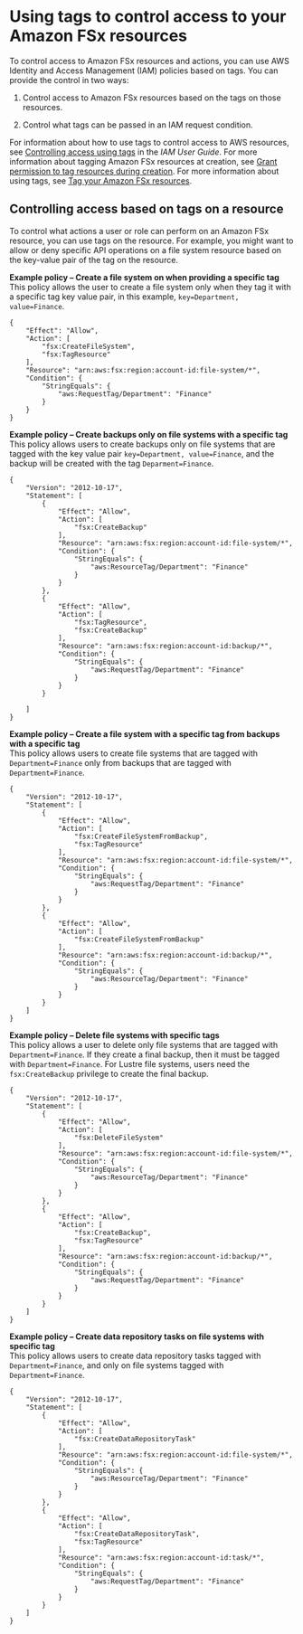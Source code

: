 # Using tags to control access to your Amazon FSx resources<a name="restrict-fsx-access-tags"></a>

To control access to Amazon FSx resources and actions, you can use AWS Identity and Access Management \(IAM\) policies based on tags\. You can provide the control in two ways:

1. Control access to Amazon FSx resources based on the tags on those resources\.

1. Control what tags can be passed in an IAM request condition\.

For information about how to use tags to control access to AWS resources, see [Controlling access using tags](https://docs.aws.amazon.com/IAM/latest/UserGuide/access_tags.html) in the *IAM User Guide*\. For more information about tagging Amazon FSx resources at creation, see [Grant permission to tag resources during creation](supported-iam-actions-tagging.md)\. For more information about using tags, see [Tag your Amazon FSx resources](tag-resources.md)\.

## Controlling access based on tags on a resource<a name="resource-tag-control"></a>

To control what actions a user or role can perform on an Amazon FSx resource, you can use tags on the resource\. For example, you might want to allow or deny specific API operations on a file system resource based on the key\-value pair of the tag on the resource\.

**Example policy – Create a file system on when providing a specific tag**  
This policy allows the user to create a file system only when they tag it with a specific tag key value pair, in this example, `key=Department, value=Finance`\.  

```
{
    "Effect": "Allow",
    "Action": [
        "fsx:CreateFileSystem",
        "fsx:TagResource"
    ],
    "Resource": "arn:aws:fsx:region:account-id:file-system/*",
    "Condition": {
        "StringEquals": {
            "aws:RequestTag/Department": "Finance"
        }
    }
}
```

**Example policy – Create backups only on file systems with a specific tag**  
This policy allows users to create backups only on file systems that are tagged with the key value pair `key=Department, value=Finance`, and the backup will be created with the tag `Deparment=Finance`\.  

```
{
    "Version": "2012-10-17",
    "Statement": [
        {
            "Effect": "Allow",
            "Action": [
                "fsx:CreateBackup"
            ],
            "Resource": "arn:aws:fsx:region:account-id:file-system/*",
            "Condition": {
                "StringEquals": {
                    "aws:ResourceTag/Department": "Finance"
                }
            }
        },
        {
            "Effect": "Allow",
            "Action": [
                "fsx:TagResource",
                "fsx:CreateBackup"
            ],
            "Resource": "arn:aws:fsx:region:account-id:backup/*",
            "Condition": {
                "StringEquals": {
                    "aws:RequestTag/Department": "Finance"
                }
            }
        }
     
    ]
}
```

**Example policy – Create a file system with a specific tag from backups with a specific tag**  
This policy allows users to create file systems that are tagged with `Department=Finance` only from backups that are tagged with `Department=Finance`\.  

```
{
    "Version": "2012-10-17",
    "Statement": [
        {
            "Effect": "Allow",
            "Action": [
                "fsx:CreateFileSystemFromBackup",
                "fsx:TagResource"
            ],
            "Resource": "arn:aws:fsx:region:account-id:file-system/*",
            "Condition": {
                "StringEquals": {
                    "aws:RequestTag/Department": "Finance"
                }
            }
        },
        {
            "Effect": "Allow",
            "Action": [
                "fsx:CreateFileSystemFromBackup"
            ],
            "Resource": "arn:aws:fsx:region:account-id:backup/*",
            "Condition": {
                "StringEquals": {
                    "aws:ResourceTag/Department": "Finance"
                }
            }
        }
    ]
}
```

**Example policy – Delete file systems with specific tags**  
This policy allows a user to delete only file systems that are tagged with `Department=Finance`\. If they create a final backup, then it must be tagged with `Department=Finance`\. For Lustre file systems, users need the `fsx:CreateBackup` privilege to create the final backup\.  

```
{
    "Version": "2012-10-17",
    "Statement": [
        {
            "Effect": "Allow",
            "Action": [
                "fsx:DeleteFileSystem"
            ],
            "Resource": "arn:aws:fsx:region:account-id:file-system/*",
            "Condition": {
                "StringEquals": {
                    "aws:ResourceTag/Department": "Finance"
                }
            }
        },
        {
            "Effect": "Allow",
            "Action": [
                "fsx:CreateBackup",
                "fsx:TagResource"
            ],
            "Resource": "arn:aws:fsx:region:account-id:backup/*",
            "Condition": {
                "StringEquals": {
                    "aws:RequestTag/Department": "Finance"
                }
            }
        }
    ]
}
```

**Example policy – Create data repository tasks on file systems with specific tag**  
This policy allows users to create data repository tasks tagged with `Department=Finance`, and only on file systems tagged with `Department=Finance`\.  

```
{
    "Version": "2012-10-17",
    "Statement": [
        {
            "Effect": "Allow",
            "Action": [
                "fsx:CreateDataRepositoryTask"
            ],
            "Resource": "arn:aws:fsx:region:account-id:file-system/*",
            "Condition": {
                "StringEquals": {
                    "aws:ResourceTag/Department": "Finance"
                }
            }
        },
        {
            "Effect": "Allow",
            "Action": [
                "fsx:CreateDataRepositoryTask",
                "fsx:TagResource"
            ],
            "Resource": "arn:aws:fsx:region:account-id:task/*",
            "Condition": {
                "StringEquals": {
                    "aws:RequestTag/Department": "Finance"
                }
            }
        }
    ]
}
```